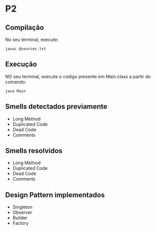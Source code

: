 # P2

## Compilação
No seu terminal, execute:
```
javac @sources.txt
```

## Execução
NO seu terminal, execute o código presente em Main.class a partir do comando:
```
java Main
```

## Smells detectados previamente
* Long Method
* Duplicated Code
* Dead Code
* Comments

## Smells resolvidos
* Long Method
* Duplicated Code
* Dead Code
* Comments

## Design Pattern implementados
* Singleton
* Observer
* Builder
* Factory